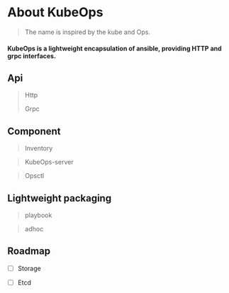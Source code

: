 # About KubeOps
>The name is inspired by the kube and Ops.

#### KubeOps is a lightweight encapsulation of ansible, providing HTTP and grpc interfaces.

## Api
> Http
> 
> Grpc
## Component
> Inventory

> KubeOps-server

> Opsctl

## Lightweight packaging

> playbook

> adhoc
 
## Roadmap

- [ ] Storage

- [ ] Etcd

 
